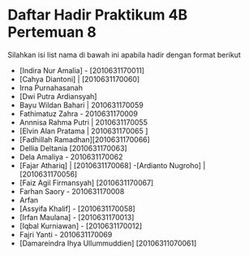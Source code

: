 # Daftar Hadir Praktikum 4B Pertemuan 8
Silahkan isi list nama di bawah ini apabila hadir dengan format berikut

- [Indira Nur Amalia] - [2010631170011]
- [Cahya Diantoni] | [2010631170060]
- Irna Purnahasanah
- [Dwi Putra Ardiansyah]
- Bayu Wildan Bahari | 2010631170059
- Fathimatuz Zahra - 2010631170009
- Annnisa Rahma Putri | 2010631170055
- [Elvin Alan Pratama | 2010631170065 ]
- [Fadhillah Ramadhan][2010631170066]
- Dellia Deltania [2010631170063]
- Dela Amaliya - 2010631170062
- [Fajar Athariq] | [2010631170068]
-[Ardianto Nugroho] | [2010631170056]
- [Faiz Agil Firmansyah]  [2010631170067]
- Farhan Saory - 2010631170008
- Arfan
- [Assyifa Khalif] - [2010631170058]
- [Irfan Maulana] - [2010631170013]
- [Iqbal Kurniawan] - [2010631170012]
- Fajri Yanti - 2010631170069
- [Damareindra Ihya Ullummuddien] [20106311070061]
